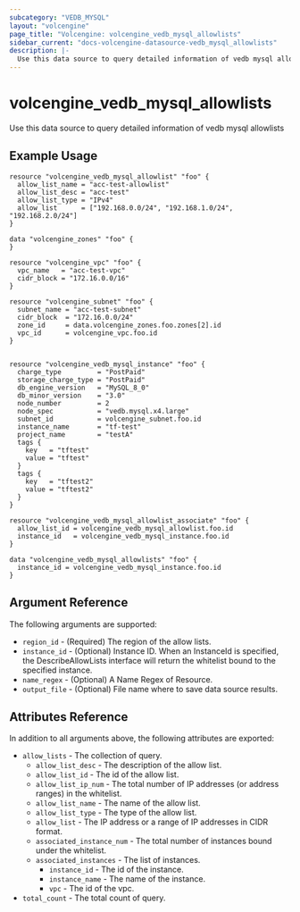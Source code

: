 ```yaml
---
subcategory: "VEDB_MYSQL"
layout: "volcengine"
page_title: "Volcengine: volcengine_vedb_mysql_allowlists"
sidebar_current: "docs-volcengine-datasource-vedb_mysql_allowlists"
description: |-
  Use this data source to query detailed information of vedb mysql allowlists
---
```

# volcengine_vedb_mysql_allowlists
Use this data source to query detailed information of vedb mysql allowlists
## Example Usage
```hcl
resource "volcengine_vedb_mysql_allowlist" "foo" {
  allow_list_name = "acc-test-allowlist"
  allow_list_desc = "acc-test"
  allow_list_type = "IPv4"
  allow_list      = ["192.168.0.0/24", "192.168.1.0/24", "192.168.2.0/24"]
}

data "volcengine_zones" "foo" {
}

resource "volcengine_vpc" "foo" {
  vpc_name   = "acc-test-vpc"
  cidr_block = "172.16.0.0/16"
}

resource "volcengine_subnet" "foo" {
  subnet_name = "acc-test-subnet"
  cidr_block  = "172.16.0.0/24"
  zone_id     = data.volcengine_zones.foo.zones[2].id
  vpc_id      = volcengine_vpc.foo.id
}


resource "volcengine_vedb_mysql_instance" "foo" {
  charge_type         = "PostPaid"
  storage_charge_type = "PostPaid"
  db_engine_version   = "MySQL_8_0"
  db_minor_version    = "3.0"
  node_number         = 2
  node_spec           = "vedb.mysql.x4.large"
  subnet_id           = volcengine_subnet.foo.id
  instance_name       = "tf-test"
  project_name        = "testA"
  tags {
    key   = "tftest"
    value = "tftest"
  }
  tags {
    key   = "tftest2"
    value = "tftest2"
  }
}

resource "volcengine_vedb_mysql_allowlist_associate" "foo" {
  allow_list_id = volcengine_vedb_mysql_allowlist.foo.id
  instance_id   = volcengine_vedb_mysql_instance.foo.id
}

data "volcengine_vedb_mysql_allowlists" "foo" {
  instance_id = volcengine_vedb_mysql_instance.foo.id
}
```
## Argument Reference
The following arguments are supported:
* `region_id` - (Required) The region of the allow lists.
* `instance_id` - (Optional) Instance ID. When an InstanceId is specified, the DescribeAllowLists interface will return the whitelist bound to the specified instance.
* `name_regex` - (Optional) A Name Regex of Resource.
* `output_file` - (Optional) File name where to save data source results.

## Attributes Reference
In addition to all arguments above, the following attributes are exported:
* `allow_lists` - The collection of query.
    * `allow_list_desc` - The description of the allow list.
    * `allow_list_id` - The id of the allow list.
    * `allow_list_ip_num` - The total number of IP addresses (or address ranges) in the whitelist.
    * `allow_list_name` - The name of the allow list.
    * `allow_list_type` - The type of the allow list.
    * `allow_list` - The IP address or a range of IP addresses in CIDR format.
    * `associated_instance_num` - The total number of instances bound under the whitelist.
    * `associated_instances` - The list of instances.
        * `instance_id` - The id of the instance.
        * `instance_name` - The name of the instance.
        * `vpc` - The id of the vpc.
* `total_count` - The total count of query.


